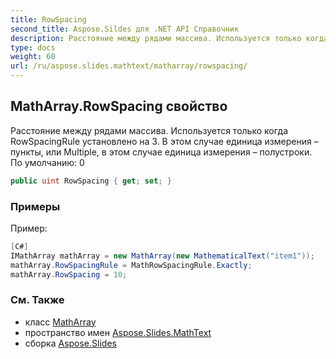 ```yaml
---
title: RowSpacing
second_title: Aspose.Sildes для .NET API Справочник
description: Расстояние между рядами массива. Используется только когда RowSpacingRule установлено на 3. В этом случае единица измерения – пункты, или Multiple, в этом случае единица измерения – полустроки. По умолчанию 0.
type: docs
weight: 60
url: /ru/aspose.slides.mathtext/matharray/rowspacing/
---
```


## MathArray.RowSpacing свойство

Расстояние между рядами массива. Используется только когда RowSpacingRule установлено на 3. В этом случае единица измерения – пункты, или Multiple, в этом случае единица измерения – полустроки. По умолчанию: 0

```csharp
public uint RowSpacing { get; set; }
```

### Примеры

Пример:

```csharp
[C#]
IMathArray mathArray = new MathArray(new MathematicalText("item1"));
mathArray.RowSpacingRule = MathRowSpacingRule.Exactly;
mathArray.RowSpacing = 10;
```

### См. Также

* класс [MathArray](../../matharray)
* пространство имен [Aspose.Slides.MathText](../../matharray)
* сборка [Aspose.Slides](../../../)

<!-- DO NOT EDIT: сгенерировано xmldocmd для Aspose.Slides.dll -->